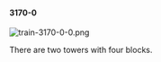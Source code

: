 #### 3170-0
![train-3170-0-0.png](https://github.com/lil-lab/nlvr/raw/master/nlvr/train/images/57/train-3170-0-0.png "train-3170-0-0.png")

There are two towers with four blocks.